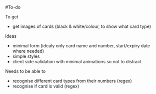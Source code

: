 #To-do

To get
* get images of cards (black & white/colour, to show what card type)

Ideas
* minimal form (idealy only card name and number, start/expiry date where needed)
* simple styles
* client side validation with minimal animations so not to distract

Needs to be able to
* recognise different card types from their numbers (regex)
* recognise if card is valid (regex)